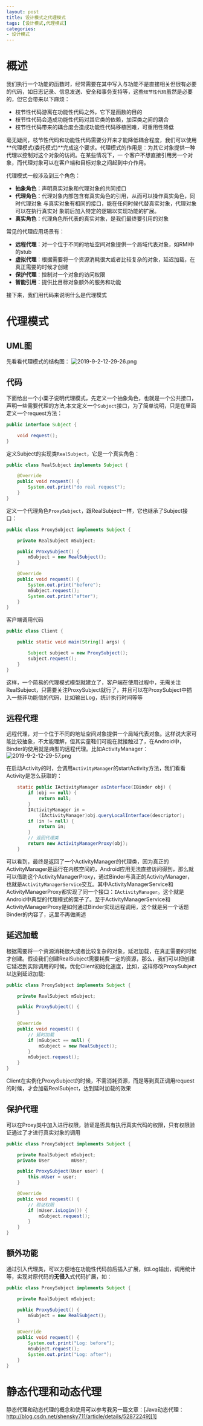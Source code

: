 ```yaml
---
layout: post
title: 设计模式之代理模式
tags: [设计模式,代理模式]
categories: 
- 设计模式
---
```


# 概述
我们执行一个功能的函数时，经常需要在其中写入与功能不是直接相关但很有必要的代码，如日志记录、信息发送、安全和事务支持等，这些`枝节性代码`虽然是必要的，但它会带来以下麻烦：

 - 枝节性代码游离在功能性代码之外，它下是函数的目的
 - 枝节性代码会造成功能性代码对其它类的依赖，加深类之间的耦合
 - 枝节性代码带来的耦合度会造成功能性代码移植困难，可重用性降低

毫无疑问，枝节性代码和功能性代码需要分开来才能降低耦合程度，我们可以使用**代理模式(委托模式)**完成这个要求。代理模式的作用是：为其它对象提供一种代理以控制对这个对象的访问。在某些情况下，一 个客户不想直接引用另一个对象，而代理对象可以在客户端和目标对象之间起到中介作用。

代理模式一般涉及到三个角色：

 - **抽象角色**：声明真实对象和代理对象的共同接口
 - **代理角色**：代理对象内部包含有真实角色的引用，从而可以操作真实角色，同时代理对象 与真实对象有相同的接口，能在任何时候代替真实对象，代理对象可以在执行真实对 象前后加入特定的逻辑以实现功能的扩展。
 - **真实角色**：代理角色所代表的真实对象，是我们最终要引用的对象

常见的代理应用场景有：

 - **远程代理**：对一个位于不同的地址空间对象提供一个局域代表对象，如RMI中的stub
 - **虚拟代理**：根据需要将一个资源消耗很大或者比较复杂的对象，延迟加载，在真正需要的时候才创建
 - **保护代理**：控制对一个对象的访问权限
 - **智能引用**：提供比目标对象额外的服务和功能


接下来，我们用代码来说明什么是代理模式

<!-- more -->

# 代理模式
## UML图
先看看代理模式的结构图：
![2019-9-2-12-29-26.png](http://image.hanschen.site/master/2019-9-2-12-29-26.png)

## 代码
下面给出一个小栗子说明代理模式，先定义一个抽象角色，也就是一个公共接口，声明一些需要代理的方法,本文定义一个`Subject`接口，为了简单说明，只是在里面定义一个request方法：
```java
public interface Subject {

    void request();
}
```
定义Subject的实现类`RealSubject`，它是一个真实角色：
```java
public class RealSubject implements Subject {

    @Override
    public void request() {
        System.out.print("do real request");
    }
}
```
定义一个代理角色`ProxySubject`，跟RealSubject一样，它也继承了Subject接口：
```java
public class ProxySubject implements Subject {

    private RealSubject mSubject;

    public ProxySubject() {
        mSubject = new RealSubject();
    }

    @Override
    public void request() {
        System.out.print("before");
        mSubject.request();
        System.out.print("after");
    }
}
```
客户端调用代码
```java
public class Client {

    public static void main(String[] args) {

        Subject subject = new ProxySubject();
        subject.request();
    }
}
```

这样，一个简易的代理模式模型就建立了，客户端在使用过程中，无需关注RealSubject，只需要关注ProxySubject就行了，并且可以在ProxySubject中插入一些非功能信的代码，比如输出Log，统计执行时间等等

## 远程代理
远程代理，对一个位于不同的地址空间对象提供一个局域代表对象。这样说大家可能比较抽象，不太能理解，但其实童鞋们可能在就接触过了，在Android中，Binder的使用就是典型的远程代理。比如ActivityManager：
![2019-9-2-12-29-57.png](http://image.hanschen.site/master/2019-9-2-12-29-57.png)

在启动Activity的时，会调用`ActivityManager`的startActivity方法，我们看看Activity是怎么获取的：
```java
    static public IActivityManager asInterface(IBinder obj) {
        if (obj == null) {
            return null;
        }
        IActivityManager in =
            (IActivityManager)obj.queryLocalInterface(descriptor);
        if (in != null) {
            return in;
        }
        // 返回代理类
        return new ActivityManagerProxy(obj);
    }
```
可以看到，最终是返回了一个ActivityManager的代理类，因为真正的ActivityManager是运行在内核空间的，Android应用无法直接访问得到，那么就可以借助这个ActivityManagerProxy，通过Binder与真正的ActivityManager，也就是`ActivityManagerService`交互。其中ActivityManagerService和ActivityManagerProxy都实现了同一个接口：`IActivityManager`。这个就是Android中典型的代理模式的栗子了。至于ActivityManagerService和ActivityManagerProxy是如何通过Binder实现远程调用，这个就是另一个话题Binder的内容了，这里不再做阐述

## 延迟加载
根据需要将一个资源消耗很大或者比较复杂的对象，延迟加载，在真正需要的时候才创建。假设我们创建RealSubject需要耗费一定的资源，那么，我们可以把创建它延迟到实际调用的时候，优化Client初始化速度，比如，这样修改ProxySubject以达到延迟加载:
```java
public class ProxySubject implements Subject {

    private RealSubject mSubject;

    public ProxySubject() {
    }

    @Override
    public void request() {
        // 延时加载
        if (mSubject == null) {
            mSubject = new RealSubject();
        }
        mSubject.request();
    }
}
```
Client在实例化ProxySubject的时候，不需消耗资源，而是等到真正调用request的时候，才会加载RealSubject，达到延时加载的效果

## 保护代理
可以在Proxy类中加入进行权限，验证是否具有执行真实代码的权限，只有权限验证通过了才进行真实对象的调用
```java
public class ProxySubject implements Subject {

    private RealSubject mSubject;
    private User        mUser;

    public ProxySubject(User user) {
        this.mUser = user;
    }

    @Override
    public void request() {
        // 验证权限
        if (mUser.isLogin()) {
            mSubject.request();
        }
    }
}
```

## 额外功能
通过引入代理类，可以方便地在功能性代码前后插入扩展，如Log输出，调用统计等，实现对原代码的**无侵入**式代码扩展，如：
```java
public class ProxySubject implements Subject {

    private RealSubject mSubject;

    public ProxySubject() {
        mSubject = new RealSubject();
    }

    @Override
    public void request() {
        System.out.print("Log: before");
        mSubject.request();
        System.out.print("Log: after");
    }
}
```

# 静态代理和动态代理
静态代理和动态代理的概念和使用可以参考我另一篇文章：[Java动态代理：http://blog.csdn.net/shensky711/article/details/52872249][1]



  [1]: http://blog.csdn.net/shensky711/article/details/52872249